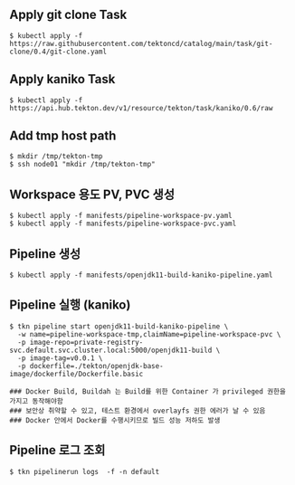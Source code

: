 ## Apply git clone Task
```
$ kubectl apply -f https://raw.githubusercontent.com/tektoncd/catalog/main/task/git-clone/0.4/git-clone.yaml
```

## Apply kaniko Task
```
$ kubectl apply -f https://api.hub.tekton.dev/v1/resource/tekton/task/kaniko/0.6/raw
```

## Add tmp host path
```
$ mkdir /tmp/tekton-tmp
$ ssh node01 "mkdir /tmp/tekton-tmp"
```

## Workspace 용도 PV, PVC 생성
```
$ kubectl apply -f manifests/pipeline-workspace-pv.yaml
$ kubectl apply -f manifests/pipeline-workspace-pvc.yaml
```

## Pipeline 생성
```
$ kubectl apply -f manifests/openjdk11-build-kaniko-pipeline.yaml
```

## Pipeline 실행 (kaniko)
```
$ tkn pipeline start openjdk11-build-kaniko-pipeline \
  -w name=pipeline-workspace-tmp,claimName=pipeline-workspace-pvc \
  -p image-repo=private-registry-svc.default.svc.cluster.local:5000/openjdk11-build \
  -p image-tag=v0.0.1 \
  -p dockerfile=./tekton/openjdk-base-image/dockerfile/Dockerfile.basic

### Docker Build, Buildah 는 Build를 위한 Container 가 privileged 권한을 가지고 동작해야함
### 보안상 취약할 수 있고, 테스트 환경에서 overlayfs 권한 에러가 날 수 있음
### Docker 안에서 Docker를 수행시키므로 빌드 성능 저하도 발생
```

## Pipeline 로그 조회
```
$ tkn pipelinerun logs  -f -n default
```